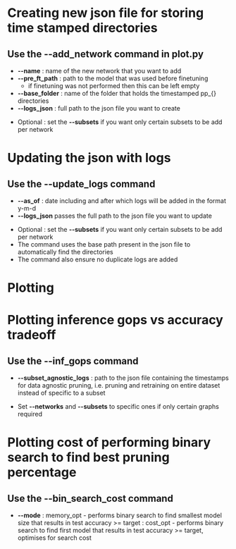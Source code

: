 # Creating new json file for storing time stamped directories 
## Use the --add_network command in plot.py 
- **--name** : name of the new network that you want to add 
- **--pre_ft_path** : path to the model that was used before finetuning
    * if finetuning was not performed then this can be left empty 
- **--base_folder** : name of the folder that holds the timestamped pp\_{} directories
- **--logs_json** : full path to the json file you want to create

* Optional : set the **--subsets** if you want only certain subsets to be add per network

# Updating the json with logs
## Use the --update_logs command 
- **--as_of** : date including and after which logs will be added in the format y-m-d
- **--logs_json** passes the full path to the json file you want to update

* Optional : set the **--subsets** if you want only certain subsets to be add per network
* The command uses the base path present in the json file to automatically find the directories 
* The command also ensure no duplicate logs are added

# Plotting

# Plotting inference gops vs accuracy tradeoff
## Use the --inf_gops command
- **--subset_agnostic_logs** : path to the json file containing the timestamps for data agnostic pruning, 
  i.e. pruning and retraining on entire dataset instead of specific to a subset

* Set **--networks** and **--subsets** to specific ones if only certain graphs required

# Plotting cost of performing binary search to find best pruning percentage 
## Use the --bin_search_cost command 
- **--mode** : memory_opt - performs binary search to find smallest model size that results in test accuracy >= target
             : cost_opt - performs binary search to find first model that results in test accuracy >= target, optimises for search cost
